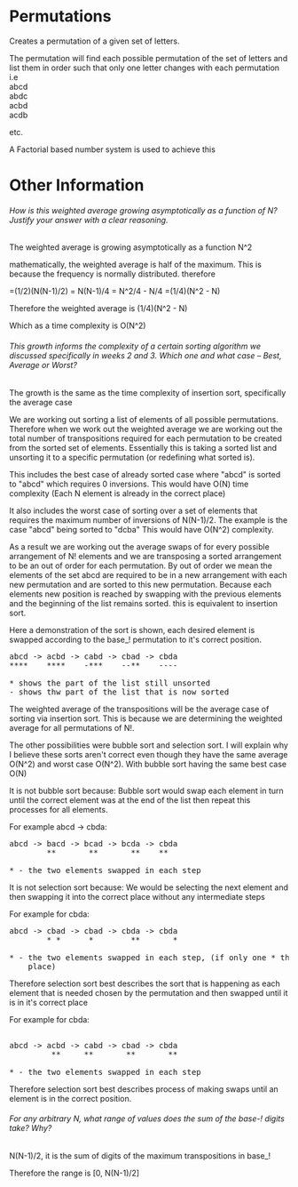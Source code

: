 # Permutations

Creates a permutation of a given set of letters.

The permutation will find each possible permutation of the set of letters and list them in order such that only one letter changes with each permutation
i.e<br>
abcd<br>
abdc<br>
acbd<br>
acdb <br>


etc.


A Factorial based number system is used to achieve this


# Other Information

###### How is this weighted average growing asymptotically as a function of N? Justify your answer with a clear reasoning.


The weighted average is growing asymptotically as a function N^2

mathematically, the weighted average is half of the maximum. This is because the frequency is
normally distributed.
therefore

=(1/2)(N(N-1)/2)
= N(N-1)/4
= N^2/4 - N/4
=(1/4)(N^2 - N)

Therefore the weighted average is (1/4)(N^2 - N)

Which as a time complexity is O(N^2)

###### This growth informs the complexity of a certain sorting algorithm we discussed specifically in weeks 2 and 3. Which one and what case – Best, Average or Worst?


The growth is the same as the time complexity of insertion sort, specifically the average case

We are working out sorting a list of elements of all possible permutations. Therefore
when we work out the weighted average we are working out the total number of transpositions
required for each permutation to be created from the sorted set of elements. Essentially
this is taking a sorted list and unsorting it to a specific permutation (or redefining what sorted
is).

This includes the best case of already sorted case  where "abcd" is sorted to "abcd"
which requires 0 inversions. This would have O(N) time complexity (Each N element is already
in the correct place)

It also includes the worst case of sorting over a set of elements that requires the
maximum number of inversions of N(N-1)/2. The example is the case "abcd" being sorted to "dcba"
This would have O(N^2) complexity.

As a result we are working out the average swaps of for every possible arrangement
of N! elements and we are transposing a sorted arrangement to be an out of order for each permutation.
By out of order we mean the elements of the set abcd are required to be in a new arrangement
with each new permutation and are sorted to this new permutation.
Because each elements new position is reached by swapping with the previous elements and the
beginning of the list remains sorted. this is equivalent to insertion sort.

Here a demonstration of the sort is shown, each desired element is swapped according to the
base_! permutation to it's correct position.

<pre>
abcd -> acbd -> cabd -> cbad -> cbda
****    ****    -***    --**    ----

* shows the part of the list still unsorted
- shows thw part of the list that is now sorted
</pre>


The weighted average of the transpositions will be the average case of sorting via insertion sort.
This is because we are determining the weighted average for all permutations of N!.

The other possibilities were bubble sort and selection sort. I will explain why I believe these
sorts aren't correct even though they have the same average O(N^2) and worst case O(N^2). With
 bubble sort having the same best case O(N)


It is not bubble sort because:
Bubble sort would swap each element in turn until the correct element was at the end of the list
then repeat this processes for all elements.

For example abcd -> cbda:

<pre>
abcd -> bacd -> bcad -> bcda -> cbda
        **       **       **    **

* - the two elements swapped in each step
</pre>

It is not selection sort because:
We would be selecting the next element and then swapping it into the correct place without
any intermediate steps

For example for cbda:
<pre>
abcd -> cbad -> cbad -> cbda -> cbda
        * *      *        **       *

* - the two elements swapped in each step, (if only one * then the element was already in the correct
    place)
</pre>

Therefore selection sort best describes the sort that is happening as each element that is needed
chosen by the permutation and then swapped until it is in it's correct place

For example for cbda:
<pre>

abcd -> acbd -> cabd -> cbad -> cbda
         **     **       **       **

* - the two elements swapped in each step
</pre>

Therefore selection sort best describes process of making swaps until an element is in the
correct position.


###### For any arbitrary N, what range of values does the sum of the base-! digits take? Why?

N(N-1)/2, it is the sum of digits of the maximum transpositions in base_!

Therefore the range is [0, N(N-1)/2]
